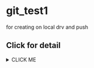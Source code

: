 # git_test1
 for creating on local drv and push

## Click for detail 

<details><summary>CLICK ME</summary>
<p>

#### Try the following line in Python!

```python
print("hello world!")
```

</p>
</details>
